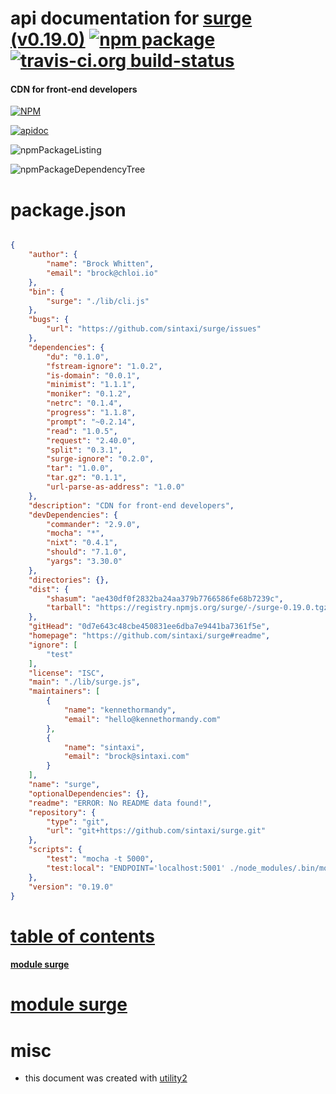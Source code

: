 # api documentation for  [surge (v0.19.0)](https://github.com/sintaxi/surge#readme)  [![npm package](https://img.shields.io/npm/v/npmdoc-surge.svg?style=flat-square)](https://www.npmjs.org/package/npmdoc-surge) [![travis-ci.org build-status](https://api.travis-ci.org/npmdoc/node-npmdoc-surge.svg)](https://travis-ci.org/npmdoc/node-npmdoc-surge)
#### CDN for front-end developers

[![NPM](https://nodei.co/npm/surge.png?downloads=true)](https://www.npmjs.com/package/surge)

[![apidoc](https://npmdoc.github.io/node-npmdoc-surge/build/screenCapture.buildNpmdoc.browser._2Fhome_2Ftravis_2Fbuild_2Fnpmdoc_2Fnode-npmdoc-surge_2Ftmp_2Fbuild_2Fapidoc.html.png)](https://npmdoc.github.io/node-npmdoc-surge/build/apidoc.html)

![npmPackageListing](https://npmdoc.github.io/node-npmdoc-surge/build/screenCapture.npmPackageListing.svg)

![npmPackageDependencyTree](https://npmdoc.github.io/node-npmdoc-surge/build/screenCapture.npmPackageDependencyTree.svg)



# package.json

```json

{
    "author": {
        "name": "Brock Whitten",
        "email": "brock@chloi.io"
    },
    "bin": {
        "surge": "./lib/cli.js"
    },
    "bugs": {
        "url": "https://github.com/sintaxi/surge/issues"
    },
    "dependencies": {
        "du": "0.1.0",
        "fstream-ignore": "1.0.2",
        "is-domain": "0.0.1",
        "minimist": "1.1.1",
        "moniker": "0.1.2",
        "netrc": "0.1.4",
        "progress": "1.1.8",
        "prompt": "~0.2.14",
        "read": "1.0.5",
        "request": "2.40.0",
        "split": "0.3.1",
        "surge-ignore": "0.2.0",
        "tar": "1.0.0",
        "tar.gz": "0.1.1",
        "url-parse-as-address": "1.0.0"
    },
    "description": "CDN for front-end developers",
    "devDependencies": {
        "commander": "2.9.0",
        "mocha": "*",
        "nixt": "0.4.1",
        "should": "7.1.0",
        "yargs": "3.30.0"
    },
    "directories": {},
    "dist": {
        "shasum": "ae430df0f2832ba24aa379b7766586fe68b7239c",
        "tarball": "https://registry.npmjs.org/surge/-/surge-0.19.0.tgz"
    },
    "gitHead": "0d7e643c48cbe450831ee6dba7e9441ba7361f5e",
    "homepage": "https://github.com/sintaxi/surge#readme",
    "ignore": [
        "test"
    ],
    "license": "ISC",
    "main": "./lib/surge.js",
    "maintainers": [
        {
            "name": "kennethormandy",
            "email": "hello@kennethormandy.com"
        },
        {
            "name": "sintaxi",
            "email": "brock@sintaxi.com"
        }
    ],
    "name": "surge",
    "optionalDependencies": {},
    "readme": "ERROR: No README data found!",
    "repository": {
        "type": "git",
        "url": "git+https://github.com/sintaxi/surge.git"
    },
    "scripts": {
        "test": "mocha -t 5000",
        "test:local": "ENDPOINT='localhost:5001' ./node_modules/.bin/mocha"
    },
    "version": "0.19.0"
}
```



# <a name="apidoc.tableOfContents"></a>[table of contents](#apidoc.tableOfContents)

#### [module surge](#apidoc.module.surge)



# <a name="apidoc.module.surge"></a>[module surge](#apidoc.module.surge)



# misc
- this document was created with [utility2](https://github.com/kaizhu256/node-utility2)
